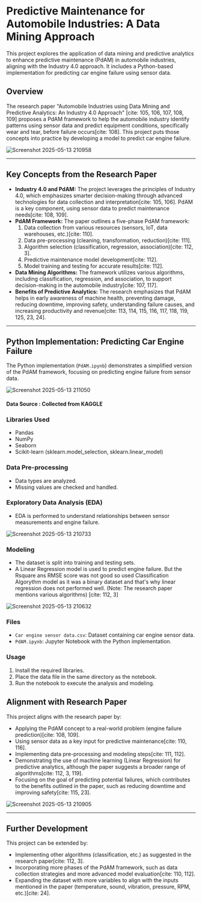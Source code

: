 # Predictive Maintenance for Automobile Industries: A Data Mining Approach

This project explores the application of data mining and predictive analytics to enhance predictive maintenance (PdAM) in automobile industries, aligning with the Industry 4.0 approach. It includes a Python-based implementation for predicting car engine failure using sensor data.

## Overview

The research paper "Automobile Industries using Data Mining and Predictive Analytics: An Industry 4.0 Approach" [cite: 105, 106, 107, 108, 109] proposes a PdAM framework to help the automobile industry identify patterns using sensor data and predict equipment conditions, specifically wear and tear, before failure occurs[cite: 108]. This project puts those concepts into practice by developing a model to predict car engine failure.

![Screenshot 2025-05-13 210958](https://github.com/user-attachments/assets/ff708992-7a2c-4eff-98d1-89460c324a87)

---------------------------------------------------------------------------------------------------------------------------------------------------------------------------------------------------------------------

## Key Concepts from the Research Paper

-   **Industry 4.0 and PdAM:** The project leverages the principles of Industry 4.0, which emphasizes smarter decision-making through advanced technologies for data collection and interpretation[cite: 105, 106]. PdAM is a key component, using sensor data to predict maintenance needs[cite: 108, 109].
-   **PdAM Framework:** The paper outlines a five-phase PdAM framework:
    1.  Data collection from various resources (sensors, IoT, data warehouses, etc.)[cite: 110].
    2.  Data pre-processing (cleaning, transformation, reduction)[cite: 111].
    3.  Algorithm selection (classification, regression, association)[cite: 112, 3].
    4.  Predictive maintenance model development[cite: 112].
    5.  Model training and testing for accurate results[cite: 112].
-   **Data Mining Algorithms:** The framework utilizes various algorithms, including classification, regression, and association, to support decision-making in the automobile industry[cite: 107, 117].
-   **Benefits of Predictive Analytics:** The research emphasizes that PdAM helps in early awareness of machine health, preventing damage, reducing downtime, improving safety, understanding failure causes, and increasing productivity and revenue[cite: 113, 114, 115, 116, 117, 118, 119, 125, 23, 24].

---------------------------------------------------------------------------------------------------------------------------------------------------------------------------------------------------------------------

## Python Implementation: Predicting Car Engine Failure

The Python implementation (`PdAM.ipynb`) demonstrates a simplified version of the PdAM framework, focusing on predicting engine failure from sensor data.

![Screenshot 2025-05-13 211050](https://github.com/user-attachments/assets/ce50331a-8fe2-4f4f-aff2-476a5e46a416)

#### Data Source : Collected from KAGGLE

### Libraries Used

-   Pandas
-   NumPy
-   Seaborn
-   Scikit-learn (sklearn.model\_selection, sklearn.linear\_model)

### Data Pre-processing

-   Data types are analyzed.
-   Missing values are checked and handled.

### Exploratory Data Analysis (EDA)

-   EDA is performed to understand relationships between sensor measurements and engine failure.

  ![Screenshot 2025-05-13 210733](https://github.com/user-attachments/assets/1a1ae95b-5aa5-4825-a208-d017306b22b2)


### Modeling

-   The dataset is split into training and testing sets.
-   A Linear Regression model is used to predict engine failure. But the Rsquare ans RMSE score was not good so used Classification Algorythm model as it was a binary dataset and that's why linear regression does not performed well. (Note: The research paper mentions various algorithms) [cite: 112, 3]

  ![Screenshot 2025-05-13 210632](https://github.com/user-attachments/assets/5cb98e6b-61ea-4d7e-8247-6b339246118b)


### Files

-   `Car engine sensor data.csv`: Dataset containing car engine sensor data.
-   `PdAM.ipynb`: Jupyter Notebook with the Python implementation.

### Usage

1.  Install the required libraries.
2.  Place the data file in the same directory as the notebook.
3.  Run the notebook to execute the analysis and modeling.

## Alignment with Research Paper

This project aligns with the research paper by:

-   Applying the PdAM concept to a real-world problem (engine failure prediction)[cite: 108, 109].
-   Using sensor data as a key input for predictive maintenance[cite: 110, 116].
-   Implementing data pre-processing and modeling steps[cite: 111, 112].
-   Demonstrating the use of machine learning (Linear Regression) for predictive analytics, although the paper suggests a broader range of algorithms[cite: 112, 3, 119].
-   Focusing on the goal of predicting potential failures, which contributes to the benefits outlined in the paper, such as reducing downtime and improving safety[cite: 115, 23].

![Screenshot 2025-05-13 210905](https://github.com/user-attachments/assets/317ff5c6-6478-438c-9874-9adc2d11bb4e)

---------------------------------------------------------------------------------------------------------------------------------------------------------------------------------------------------------------------

## Further Development

This project can be extended by:

-   Implementing other algorithms (classification, etc.) as suggested in the research paper[cite: 112, 3].
-   Incorporating more phases of the PdAM framework, such as data collection strategies and more advanced model evaluation[cite: 110, 112].
-   Expanding the dataset with more variables to align with the inputs mentioned in the paper (temperature, sound, vibration, pressure, RPM, etc.)[cite: 24].
